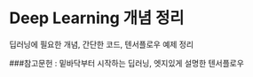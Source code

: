 Deep Learning 개념 정리
===

딥러닝에 필요한 개념, 간단한 코드, 텐서플로우 예제 정리 


###참고문헌 : 밑바닥부터 시작하는 딥러닝, 엣지있게 설명한 텐서플로우
